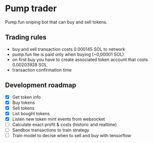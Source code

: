 # Pump trader
Pump.fun sniping bot that can buy and sell tokens.

## Trading rules
- buy and sell transaction costs 0.000145 SOL to network
- pump.fun fee is paid only when buying (~0,00001 SOL)
- on first buy you have to create associated token account that costs 0.00203928 SOL
- transaction confirmation time

## Development roadmap
- [X] Get token info
- [X] Buy tokens
- [X] Sell tokens
- [X] List bought tokens
- [X] Listen new token mint events from websocket
- [ ] Calculate exact profit & costs (historic and realtime)
- [ ] Sandbox transactions to train strategy
- [ ] Train model to decise when to sell and buy with tensorflow